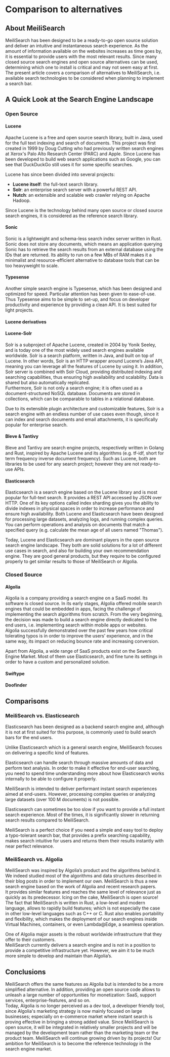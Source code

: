 # Comparison to alternatives

## About MeiliSearch

MeiliSearch has been designed to be a ready-to-go open source solution and deliver an intuitive and instantaneous search experience. As the amount of information available on the websites increases as time goes by, it is essential to provide users with the most relevant results. Since many closed source search engines and open source alternatives can be used, determining which one to install is critical and may not seem easy at first.  
The present article covers a comparison of alternatives to MeiliSearch, i.e. available search technologies to be considered when planning to implement a search bar.  


## A Quick Look at the Search Engine Landscape

### Open Source

#### Lucene

Apache Lucene is a free and open source search library, built in Java, used for the full text indexing and search of documents. This project was first created in 1999 by Doug Cutting who had previously written search engines at Xerox's Palo Alto Research Center (PARC) and Apple. Since Lucene has been developed to build web search applications such as Google, you can see that DuckDuckGo still uses it for some specific searches.  

Lucene has since been divided into several projects:  
* **Lucene itself**: the full-text search library.  
* **Solr**: an enterprise search server with a powerful REST API.  
* **Nutch**: an extensible and scalable web crawler relying on Apache Hadoop.  

Since Lucene is the technology behind many open source or closed source search engines, it is considered as the reference search library.  

#### Sonic

Sonic is a lightweight and schema-less search index server written in Rust. Sonic does not store any documents, which means an application querying Sonic has to retrieve the search results from an external database using the IDs that are returned. Its ability to run on a few MBs of RAM makes it a minimalist and resource-efficient alternative to database tools that can be too heavyweight to scale.  

#### Typesense

Another simple search engine is Typesense, which has been designed and optimized for speed. Particular attention has been given to ease-of-use. Thus Typesense aims to be simple to set-up, and focus on developer productivity and experience by providing a clean API. It is best suited for light projects.  

#### Lucene derivatives

#### Lucene-Solr

Solr is a subproject of Apache Lucene, created in 2004 by Yonik Seeley, and is today one of the most widely used search engines available worldwide. Solr is a search platform, written in Java, and built on top of Lucene. In other words, Solr is an HTTP wrapper around Lucene’s Java API, meaning you can leverage all the features of Lucene by using it. In addition, Solr server is combined with Solr Cloud, providing distributed indexing and searching capabilities, thus ensuring high availability and scalability. Data is shared but also automatically replicated.  
Furthermore, Solr is not only a search engine; it is often used as a document-structured NoSQL database. Documents are stored in collections, which can be comparable to tables in a relational database.  

Due to its extensible plugin architecture and customizable features, Solr is a search engine with an endless number of use cases even though, since it can index and search documents and email attachments, it is specifically popular for enterprise search.  

#### Bleve & Tantivy

Bleve and Tantivy are search engine projects, respectively written in Golang and Rust, inspired by Apache Lucene and its algorithms (e.g. tf-idf, short for term frequency inverse document frequency). Such as Lucene, both are libraries to be used for any search project; however they are not ready-to-use APIs.  

#### Elasticsearch

Elasticsearch is a search engine based on the Lucene library and is most popular for full-text search. It provides a REST API accessed by JSON over HTTP. One of its key options called index sharding gives you the ability to divide indexes in physical spaces in order to increase performance and ensure high availability. Both Lucene and Elasticsearch have been designed for processing large datasets, analyzing logs, and running complex queries. You can perform operations and analysis on documents that match a specified query (e.g. calculate the mean age of all users named "Thomas").  

Today, Lucene and Elasticsearch are dominant players in the open source search engine landscape. They both are solid solutions for a lot of different use cases in search, and also for building your own recommendation engine. They are good general products, but they require to be configured properly to get similar results to those of MeiliSearch or Algolia.  


### Closed Source

#### Algolia

Algolia is a company providing a search engine on a SaaS model. Its software is closed source. In its early stages, Algolia offered mobile search engines that could be embedded in apps, facing the challenge of implementing the search algorithms from scratch. From the very beginning, the decision was made to build a search engine directly dedicated to the end users, i.e. implementing search within mobile apps or websites.  
Algolia successfully demonstrated over the past few years how critical tolerating typos is in order to improve the users’ experience, and in the same way, its impact on reducing bounce rate and increasing conversion.  

Apart from Algolia, a wide range of SaaS products exist on the Search Engine Market. Most of them use Elasticsearch, and fine tune its settings in order to have a custom and personalized solution.  

#### Swiftype

#### Doofinder

## Comparisons

### MeiliSearch vs. Elasticsearch

Elasticsearch has been designed as a backend search engine and, although it is not at first suited for this purpose, is commonly used to build search bars for the end users.  

Unlike Elasticsearch which is a general search engine, MeiliSearch focuses on delivering a specific kind of features.  

Elasticsearch can handle search through massive amounts of data and perform text analysis. In order to make it effective for end-user searching, you need to spend time understanding more about how Elasticsearch works internally to be able to configure it properly.  

MeiliSearch is intended to deliver performant instant search experiences aimed at end-users. However, processing complex queries or analyzing large datasets (over 100 M documents) is not possible.  

Elasticsearch can sometimes be too slow if you want to provide a full instant search experience. Most of the times, it is significantly slower in returning search results compared to MeiliSearch.  

MeiliSearch is a perfect choice if you need a simple and easy tool to deploy a typo-tolerant search bar, that provides a prefix searching capability, makes search intuitive for users and returns them their results instantly with near perfect relevance.  

### MeiliSearch vs. Algolia

MeiliSearch was inspired by Algolia’s product and the algorithms behind it. We indeed studied most of the algorithms and data structures described in their blog posts in order to implement our own. MeiliSearch is thus a new search engine based on the work of Algolia and recent research papers.  
It provides similar features and reaches the same level of relevance just as quickly as its predecessor. Icing on the cake, MeiliSearch is open source!  
The fact that MeiliSearch is written in Rust, a low-level and modern language, allows to rapidly build features; which is not especially the case in other low-level languages such as C++ or C. Rust also enables portability and flexibility, which makes the deployment of our search engines inside Virtual Machines, containers, or even Lambda@Edge, a seamless operation.  

One of Algolia major assets is the robust worldwide infrastructure that they offer to their customers.  
MeiliSearch currently delivers a search engine and is not in a position to provide a competitive infrastructure yet. However, we aim it to be much more simple to develop and maintain than Algolia’s.  

## Conclusions

MeiliSearch offers the same features as Algolia but is intended to be a more simplified alternative. In addition, providing an open source code allows to unleash a large number of opportunities for monetization: SaaS, support services, enterprise-features, and so on.  
Today, Algolia is no longer perceived as a dev tool, a developer friendly tool, since Algolia's marketing strategy is now mainly focused on large businesses; especially on e-commerce market where instant search is proving effective in bringing a strong added value. Since MeiliSearch is open source, it will be integrated in relatively smaller projects and will be managed by the development team rather than the marketing team or the product team. MeiliSearch will continue growing driven by its projects! Our ambition for MeiliSearch is to become the reference technology in the search engine market.  
